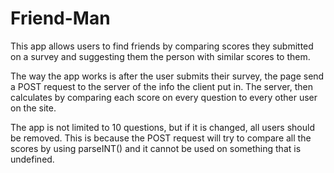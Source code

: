 # Friend-Man

This app allows users to find friends by comparing scores they submitted on a survey and suggesting them the person with similar scores to them. 

The way the app works is after the user submits their survey, the page send a POST request to the server of the info the client put in. The server, then calculates by comparing each score on every question to every other user on the site. 

The app is not limited to 10 questions, but if it is changed, all users should be removed. This is because the POST request will try to compare all the scores by using parseINT() and it cannot be used on something that is undefined.

